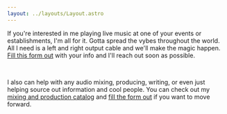 ```yaml
---
layout: ../layouts/Layout.astro
---
```


If you're interested in me playing live music at one of your events or establishments, I'm all for it. Gotta spread the vybes throughout the world. All I need is a left and right output cable and we'll make the magic happen. [Fill this form out](https://forms.gle/BZMRw4rnyiDohynr8) with your info and I'll reach out soon as possible.

​

I also can help with any audio mixing, producing, writing, or even just helping source out information and cool people. You can check out my [mixing and production catalog](https://www.vybewright.com) and [fill the form out](https://forms.gle/BZMRw4rnyiDohynr8) if you want to move forward.

